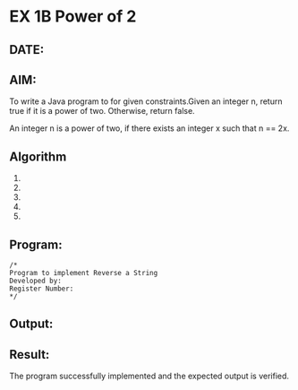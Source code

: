 
# EX 1B Power of 2
## DATE:
## AIM:
To write a Java program to for given constraints.Given an integer n, return true if it is a power of two. Otherwise, return false.

An integer n is a power of two, if there exists an integer x such that n == 2x.

## Algorithm
1. 
2. 
3. 
4.  
5.   

## Program:
```
/*
Program to implement Reverse a String
Developed by: 
Register Number:  
*/
```

## Output:



## Result:
The program successfully implemented and the expected output is verified.
